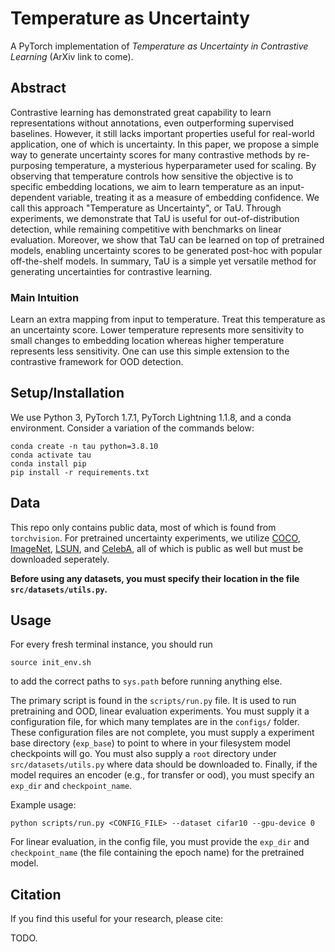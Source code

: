 # Temperature as Uncertainty

A PyTorch implementation of *Temperature as Uncertainty in Contrastive Learning* (ArXiv link to come).

## Abstract 

Contrastive learning has demonstrated great capability to learn representations without annotations, even outperforming supervised baselines. However, it still lacks important properties useful for real-world application, one of which is uncertainty. In this paper, we propose a simple way to generate uncertainty scores for many contrastive methods by re-purposing temperature, a mysterious hyperparameter used for scaling. By observing that temperature controls how sensitive the objective is to specific embedding locations, we aim to learn temperature as an input-dependent variable, treating it as a measure of embedding confidence. We call this approach "Temperature as Uncertainty", or TaU. Through experiments, we demonstrate that TaU is useful for out-of-distribution detection, while remaining competitive with benchmarks on linear evaluation.  Moreover, we show that TaU can be learned on top of pretrained models, enabling uncertainty scores to be generated post-hoc with popular off-the-shelf models. In summary, TaU is a simple yet versatile method for generating uncertainties for contrastive learning.

### Main Intuition

Learn an extra mapping from input to temperature. Treat this temperature as an uncertainty score. Lower temperature represents more sensitivity to small changes to embedding location whereas higher temperature represents less sensitivity. One can use this simple extension to the contrastive framework for OOD detection.

## Setup/Installation

We use Python 3, PyTorch 1.7.1, PyTorch Lightning 1.1.8, and a conda environment. Consider a variation of the commands below:

```
conda create -n tau python=3.8.10
conda activate tau
conda install pip
pip install -r requirements.txt
```

## Data

This repo only contains public data, most of which is found from `torchvision`. For pretrained uncertainty experiments, we utilize [COCO](https://cocodataset.org/#home), [ImageNet](https://www.image-net.org/), [LSUN](https://www.yf.io/p/lsun), and [CelebA](http://mmlab.ie.cuhk.edu.hk/projects/CelebA.html), all of which is public as well but must be downloaded seperately. 

**Before using any datasets, you must specify their location in the file `src/datasets/utils.py`.**

## Usage

For every fresh terminal instance, you should run
```
source init_env.sh
```
to add the correct paths to `sys.path` before running anything else.

The primary script is found in the `scripts/run.py` file. It is used to run pretraining and OOD, linear evaluation experiments. You must supply it a configuration file, for which many templates are in the `configs/` folder. These configuration files are not complete, you must supply a experiment base directory (`exp_base`) to point to where in your filesystem model checkpoints will go. You must also supply a `root` directory under `src/datasets/utils.py` where data should be downloaded to. Finally, if the model requires an encoder (e.g., for transfer or ood), you must specify an `exp_dir` and `checkpoint_name`.

Example usage:

```
python scripts/run.py <CONFIG_FILE> --dataset cifar10 --gpu-device 0
```

For linear evaluation, in the config file, you must provide the `exp_dir` and `checkpoint_name` (the file containing the epoch name) for the pretrained model.

## Citation

If you find this useful for your research, please cite:

TODO.
